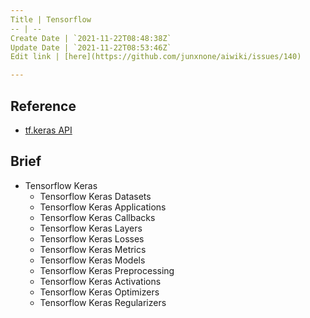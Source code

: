 ```yaml
---
Title | Tensorflow
-- | --
Create Date | `2021-11-22T08:48:38Z`
Update Date | `2021-11-22T08:53:46Z`
Edit link | [here](https://github.com/junxnone/aiwiki/issues/140)

---
```

## Reference
- [tf.keras API](https://www.tensorflow.org/api_docs/python/tf/keras)

## Brief
- Tensorflow Keras
  - Tensorflow Keras Datasets
  - Tensorflow Keras Applications
  - Tensorflow Keras Callbacks
  - Tensorflow Keras Layers
  - Tensorflow Keras Losses
  - Tensorflow Keras Metrics
  - Tensorflow Keras Models
  - Tensorflow Keras Preprocessing
  - Tensorflow Keras Activations
  - Tensorflow Keras Optimizers
  - Tensorflow Keras Regularizers
